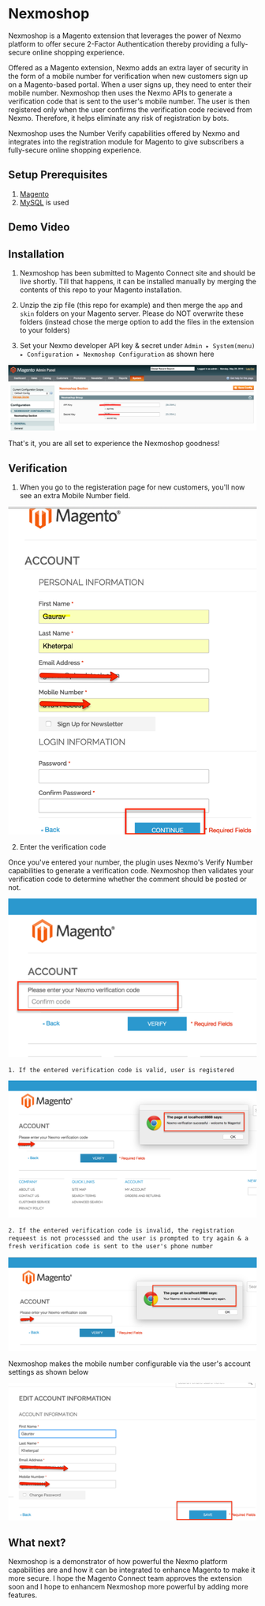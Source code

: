 # Nexmoshop
Nexmoshop is a Magento extension that leverages the power of Nexmo platform to offer secure 2-Factor Authentication thereby providing a fully-secure online shopping experience.

Offered as a Magento extension, Nexmo adds an extra layer of security in the form of a mobile number for verification when new customers sign up on a Magento-based portal. When a user signs up, they need to enter their mobile number. Nexmoshop then uses the Nexmo APIs to generate a verification code that is sent to the user's mobile number. The user is then registered only when the user confirms the verification code recieved from Nexmo. Therefore, it helps eliminate any risk of registration by bots.

Nexmoshop uses the Number Verify capabilities offered by Nexmo and integrates into the registration module for Magento to give subscribers a fully-secure online shopping experience.

## Setup Prerequisites
1. [Magento](http://magento.com/developers/magento2)
3. [MySQL](http://www.mysql.com) is used 

## Demo Video

## Installation

1. Nexmoshop has been submitted to Magento Connect site and should be live shortly. Till that happens, it can be installed manually by merging the contents of this repo to your Magento installation.

2. Unzip the zip file (this repo for example) and then merge the `app` and `skin` folders on your Magento server. Please do NOT overwrite these folders (instead chose the merge option to add the files in the extension to your folders)

3. Set your Nexmo developer API key & secret under `Admin ▸ System(menu) ▸ Configuration ▸ Nexmoshop Configuration` as shown here

![Nexmoshop Configuration](https://github.com/gauravkheterpal/Nexmoshop/blob/master/Screenshots/config.png "Nexmoshop Configuration")

That's it, you are all set to experience the Nexmoshop goodness!

## Verification

1. When you go to the registeration page for new customers, you'll now see an extra Mobile Number field.
 
![Register](https://github.com/gauravkheterpal/Nexmoshop/blob/master/Screenshots/register.png "Register")

2. Enter the verification code

Once you've entered your number, the plugin uses Nexmo's Verify Number capabilities to generate a verification code. Nexmoshop then validates your verification code to determine whether the comment should be posted or not.

![Verify](https://github.com/gauravkheterpal/Nexmoshop/blob/master/Screenshots/verify.png "Verify")

    1. If the entered verification code is valid, user is registered
    
![Success](https://github.com/gauravkheterpal/Nexmoshop/blob/master/Screenshots/success.png "Success")
    
    2. If the entered verification code is invalid, the registration requeest is not processsed and the user is prompted to try again & a fresh verification code is sent to the user's phone number
    
![Error](https://github.com/gauravkheterpal/Nexmoshop/blob/master/Screenshots/error.png "Error")

Nexmoshop makes the mobile number configurable via the user's account settings as shown below

![Profile](https://github.com/gauravkheterpal/Nexmoshop/blob/master/Screenshots/profile.png "Profile")
    
## What next?
Nexmoshop is a demonstrator of how powerful the Nexmo platform capabilities are and how it can be integrated to enhance Magento to make it more secure. I hope the Magento Connect team approves the extension soon and I hope to enhancem Nexmoshop more powerful by adding more features.
